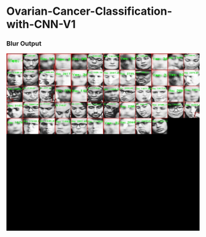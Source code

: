 # Ovarian-Cancer-Classification-with-CNN-V1

### Blur Output
<p align="center">
  <img src="https://github.com/ask-santosh/Face-Clustering-and-Montage-Creation-By-Using-MTCNN/blob/main/output_montage_new.jpg">
</p>
